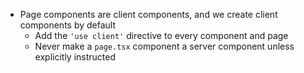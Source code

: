 - Page components are client components, and we create client components by default
  - Add the `'use client'` directive to every component and page
  - Never make a `page.tsx` component a server component unless explicitly instructed